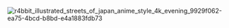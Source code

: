 
![r4bbit_illustrated_streets_of_japan_anime_style_4k_evening_9929f062-ea75-4bcd-b8bd-e4a1883fdb73](https://user-images.githubusercontent.com/445106/224642274-562eab84-55ff-457f-8593-3c6b921423cb.png)
